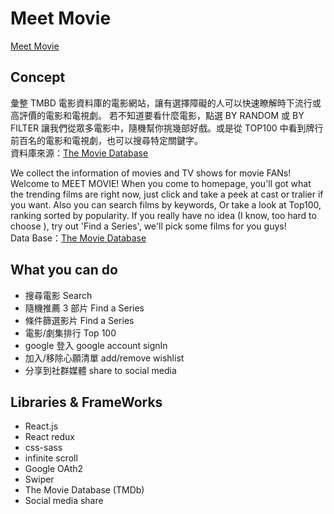 # Meet Movie

[Meet Movie](https://asian-films.vercel.app/)

## Concept

彙整 TMBD 電影資料庫的電影網站，讓有選擇障礙的人可以快速瞭解時下流行或高評價的電影和電視劇。
若不知道要看什麼電影，點選 BY RANDOM 或 BY FILTER 讓我們從眾多電影中，隨機幫你挑幾部好戲。或是從 TOP100 中看到牌行前百名的電影和電視劇，也可以搜尋特定關鍵字。<br>
資料庫來源：[The Movie Database](https://www.themoviedb.org/)

We collect the information of movies and TV shows for movie FANs! Welcome to MEET MOVIE!
When you come to homepage, you'll got what the trending films are right now, just click and take a peek at cast or tralier if you want. Also you can search films by keywords, Or take a look at Top100, ranking sorted by popularity. If you really have no idea (I know, too hard to choose ), try out 'Find a Series', we'll pick some films for you guys!<br>
Data Base：[The Movie Database](https://www.themoviedb.org/)

## What you can do

- 搜尋電影 Search
- 隨機推薦 3 部片 Find a Series
- 條件篩選影片 Find a Series
- 電影/劇集排行 Top 100
- google 登入 google account signIn
- 加入/移除心願清單 add/remove wishlist
- 分享到社群媒體 share to social media

## Libraries & FrameWorks

- React.js
- React redux
- css-sass
- infinite scroll
- Google OAth2
- Swiper
- The Movie Database (TMDb)
- Social media share
